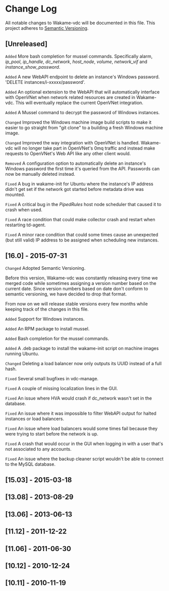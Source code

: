 # Change Log

All notable changes to Wakame-vdc will be documented in this file.
This project adheres to [Semantic Versioning](http://semver.org/).

## [Unreleased]

`Added` More bash completion for mussel commands. Specifically alarm, *ip_pool*, *ip_handle*, *dc_network*, *host_node*, *volume*, *network_vif* and *instance_show_password*.

`Added` A new WebAPI endpoint to delete an instance's Windows password. 'DELETE instances/i-xxxxx/password'.

`Added` An optional extension to the WebAPI that will automatically interface with OpenVNet when network related resources are created in Wakame-vdc. This will eventually replace the current OpenVNet integration.

`Added` A Mussel command to decrypt the password of Windows instances.

`Changed` Improved the Windows machine image build scripts to make it easier to go straight from "git clone" to a building a fresh Windows machine image.

`Changed` Improved the way integration with OpenVNet is handled. Wakame-vdc will no longer take part in OpenVNet's 0mq traffic and instead make requests to OpenVNet's Web API like any other client would.

`Removed` A configuration option to automatically delete an instance's Windows password the first time it's queried from the API. Passwords can now be manually deleted instead.

`Fixed` A bug in wakame-init for Ubuntu where the instance's IP address didn't get set if the network got started before metadata drive was mounted.

`Fixed` A critical bug in the *PipedRules* host node scheduler that caused it to crash when used.

`Fixed` A race condition that could make collector crash and restart when restarting td-agent.

`Fixed` A minor race condition that could some times cause an unexpected (but still valid) IP address to be assigned when scheduling new instances.

## [16.0] - 2015-07-31

`Changed` Adopted Semantic Versioning.

Before this version, Wakame-vdc was constantly releasing every time we merged code while sometimes assigning a version number based on the current date. Since version numbers based on date don't conform to semantic versioning, we have decided to drop that format.

From now on we will release stable versions every few months while keeping track of the changes in this file.

`Added` Support for Windows instances.

`Added` An RPM package to install mussel.

`Added` Bash completion for the mussel commands.

`Added` A .deb package to install the wakame-init script on machine images running Ubuntu.

`Changed` Deleting a load balancer now only outputs its UUID instead of a full hash.

`Fixed` Several small bugfixes in vdc-manage.

`Fixed` A couple of missing localization lines in the GUI.

`Fixed` An issue where HVA would crash if dc_network wasn't set in the database.

`Fixed` An issue where it was impossible to filter WebAPI output for halted instances or load balancers.

`Fixed` An issue where load balancers would some times fail because they were trying to start before the network is up.

`Fixed` A crash that would occur in the GUI when logging in with a user that's not associated to any accounts.

`Fixed` An issue where the backup cleaner script wouldn't be able to connect to the MySQL database.

## [15.03] - 2015-03-18

## [13.08] - 2013-08-29

## [13.06] - 2013-06-13

## [11.12] - 2011-12-22

## [11.06] - 2011-06-30

## [10.12] - 2010-12-24

## [10.11] - 2010-11-19
